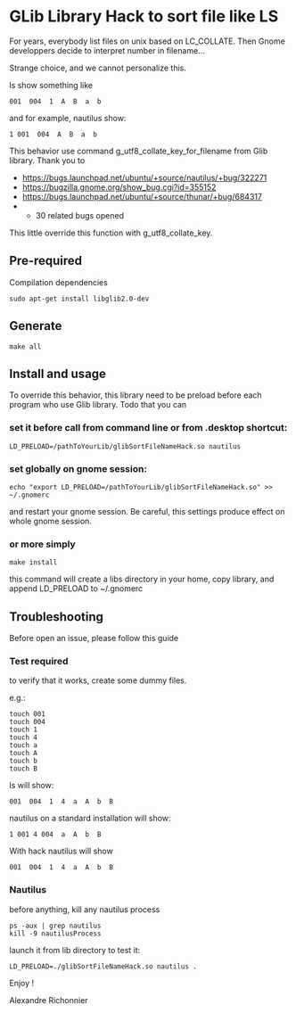 # GLib Library Hack to sort file like LS

For years, everybody list files on unix based on LC_COLLATE.
Then Gnome developpers decide to interpret number in filename...

Strange choice, and we cannot personalize this.

ls show something like

	001  004  1  A  B  a  b


and for example, nautilus show:

	1 001  004  A  B  a  b


This behavior use command g_utf8_collate_key_for_filename from Glib library. 
Thank you to 
* https://bugs.launchpad.net/ubuntu/+source/nautilus/+bug/322271
* https://bugzilla.gnome.org/show_bug.cgi?id=355152
* https://bugs.launchpad.net/ubuntu/+source/thunar/+bug/684317
* + 30  related bugs opened

This little override this function with g_utf8_collate_key.

## Pre-required

Compilation dependencies
	
	sudo apt-get install libglib2.0-dev

## Generate

	make all

## Install and usage

To override this behavior, this library need to be preload before each program who use Glib library.
Todo that you can

### set it before call from command line or from .desktop shortcut:
	
	LD_PRELOAD=/pathToYourLib/glibSortFileNameHack.so nautilus

### set globally on gnome session:
	
	echo "export LD_PRELOAD=/pathToYourLib/glibSortFileNameHack.so" >> ~/.gnomerc

and restart your gnome session. Be careful, this settings produce effect on whole gnome session.

### or more simply

	make install

this command will create a libs directory in your home, copy library, and append LD_PRELOAD to ~/.gnomerc

## Troubleshooting

Before open an issue, please follow this guide

### Test required

to verify that it works, create some dummy files.

e.g.:

	touch 001
	touch 004
	touch 1
	touch 4
	touch a
	touch A
	touch b
	touch B

ls will show:

	001  004  1  4  a  A  b  B

nautilus on a standard installation will show:

	1 001 4 004  a  A  b  B

With hack nautilus will show

	001  004  1  4  a  A  b  B


### Nautilus

before anything, kill any nautilus process

	ps -aux | grep nautilus
	kill -9 nautilusProcess

launch it from lib directory to test it:
	
	LD_PRELOAD=./glibSortFileNameHack.so nautilus .




Enjoy ! 

Alexandre Richonnier









